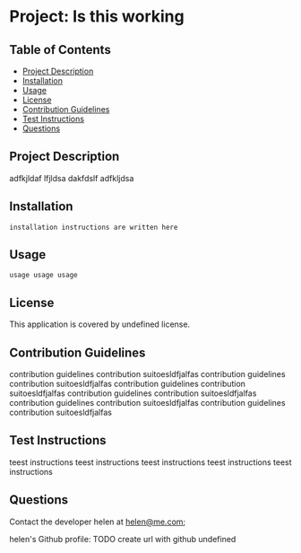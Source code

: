 
  
  # Project: Is this working
  
  ## Table of Contents
  * [Project Description](#project-description)
  * [Installation](#installation)
  * [Usage](#usage)
  * [License](#license)
  * [Contribution Guidelines](#contribution-guidelines)
  * [Test Instructions](#test-instructions)
  * [Questions](#questions)

  ## Project Description 
  adfkjldaf lfjldsa dakfdslf adfkljdsa

  ## Installation
    installation instructions are written here


  ## Usage
    usage usage usage


  ## License
  This application is covered by undefined license.

  ## Contribution Guidelines
  contribution guidelines contribution suitoesldfjalfas
contribution guidelines contribution suitoesldfjalfas
contribution guidelines contribution suitoesldfjalfas
contribution guidelines contribution suitoesldfjalfas
contribution guidelines contribution suitoesldfjalfas
contribution guidelines contribution suitoesldfjalfas

  
  ## Test Instructions
  teest instructions 
teest instructions 
teest instructions 
teest instructions 
teest instructions 


  ## Questions 
  Contact the developer helen at helen@me.com;

  helen's Github profile: TODO create url with github undefined
  